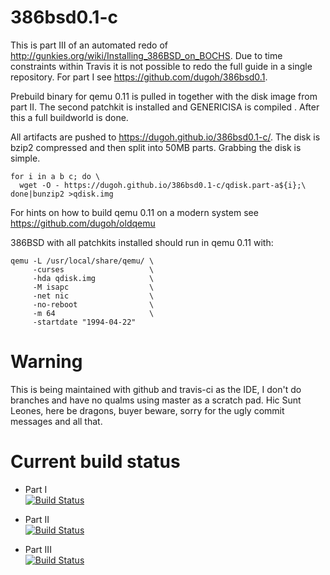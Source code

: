 # 386bsd0.1-c

This is part III of an automated redo of http://gunkies.org/wiki/Installing_386BSD_on_BOCHS. Due to time constraints within Travis it is not possible to redo the full guide in a single repository. For part I see https://github.com/dugoh/386bsd0.1.

Prebuild binary for qemu 0.11 is pulled in together with the disk image from part II. The second patchkit is installed and GENERICISA is compiled . After this a full buildworld is done.

All artifacts are pushed to https://dugoh.github.io/386bsd0.1-c/. The disk is bzip2 compressed and then split into 50MB parts. Grabbing the disk is simple.

```
for i in a b c; do \
  wget -O - https://dugoh.github.io/386bsd0.1-c/qdisk.part-a${i};\
done|bunzip2 >qdisk.img
```

For hints on how to build qemu 0.11 on a modern system see https://github.com/dugoh/oldqemu

386BSD with all patchkits installed should run in qemu 0.11 with:

```
qemu -L /usr/local/share/qemu/ \
     -curses                   \
     -hda qdisk.img            \
     -M isapc                  \
     -net nic                  \
     -no-reboot                \
     -m 64                     \
     -startdate "1994-04-22"
```

# Warning

This is being maintained with github and travis-ci as the IDE, I don't do branches and have no qualms using master as a scratch pad. Hic Sunt Leones, here be dragons, buyer beware, sorry for the ugly commit messages and all that.

# Current build status

-    Part I    
[![Build Status](https://travis-ci.org/dugoh/386bsd0.1.svg?branch=master)](https://travis-ci.org/dugoh/386bsd0.1)

-    Part II   
[![Build Status](https://travis-ci.org/dugoh/386bsd0.1-b.svg?branch=master)](https://travis-ci.org/dugoh/386bsd0.1-b)

-    Part III   
[![Build Status](https://travis-ci.org/dugoh/386bsd0.1-c.svg?branch=master)](https://travis-ci.org/dugoh/386bsd0.1-c)
